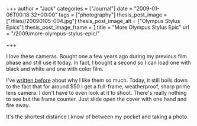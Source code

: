 +++
author = "Jack"
categories = ["Journal"]
date = "2009-01-06T00:18:32+00:00"
tags = ["photography"]
thesis_post_image = ["/files//20090105-004.jpg"]
thesis_post_image_alt = ["Olympus Stylus Epics"]
thesis_post_image_frame = [1]
title = "More Olympus Stylus Epic"
url = "/2009/more-olympus-stylus-epic/"

+++

I love these cameras. Bought one a few years ago during my previous film phase and still use it today. In fact, I bought a second so I can load one with black and white and one with color film.

I've [written before][1] about why I like them so much. Today, it still boils down to the fact that for around $50 I get a full-frame, weatherproof, sharp prime lens camera. I don't have to even look at it to shoot. There's really nothing to see but the frame counter. Just slide open the cover with one hand and fire away.

It's the shortest distance I know of between my pocket and taking a photo.

 [1]: https://jackbaty.com/2004/07/olympus-stylus-epic/